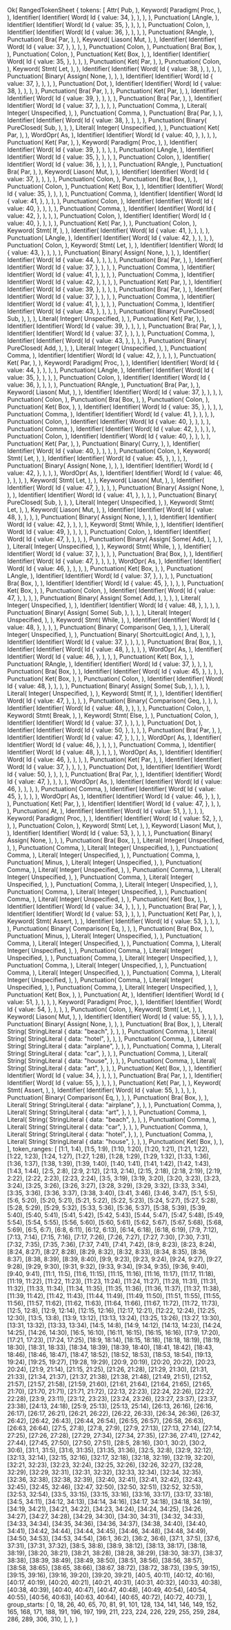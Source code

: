 Ok(
    RangedTokenSheet {
        tokens: [
            Attr(
                Pub,
            ),
            Keyword(
                Paradigm(
                    Proc,
                ),
            ),
            Identifier(
                Identifier(
                    Word(
                        Id {
                            value: 34,
                        },
                    ),
                ),
            ),
            Punctuation(
                LAngle,
            ),
            Identifier(
                Identifier(
                    Word(
                        Id {
                            value: 35,
                        },
                    ),
                ),
            ),
            Punctuation(
                Colon,
            ),
            Identifier(
                Identifier(
                    Word(
                        Id {
                            value: 36,
                        },
                    ),
                ),
            ),
            Punctuation(
                RAngle,
            ),
            Punctuation(
                Bra(
                    Par,
                ),
            ),
            Keyword(
                Liason(
                    Mut,
                ),
            ),
            Identifier(
                Identifier(
                    Word(
                        Id {
                            value: 37,
                        },
                    ),
                ),
            ),
            Punctuation(
                Colon,
            ),
            Punctuation(
                Bra(
                    Box,
                ),
            ),
            Punctuation(
                Colon,
            ),
            Punctuation(
                Ket(
                    Box,
                ),
            ),
            Identifier(
                Identifier(
                    Word(
                        Id {
                            value: 35,
                        },
                    ),
                ),
            ),
            Punctuation(
                Ket(
                    Par,
                ),
            ),
            Punctuation(
                Colon,
            ),
            Keyword(
                Stmt(
                    Let,
                ),
            ),
            Identifier(
                Identifier(
                    Word(
                        Id {
                            value: 38,
                        },
                    ),
                ),
            ),
            Punctuation(
                Binary(
                    Assign(
                        None,
                    ),
                ),
            ),
            Identifier(
                Identifier(
                    Word(
                        Id {
                            value: 37,
                        },
                    ),
                ),
            ),
            Punctuation(
                Dot,
            ),
            Identifier(
                Identifier(
                    Word(
                        Id {
                            value: 38,
                        },
                    ),
                ),
            ),
            Punctuation(
                Bra(
                    Par,
                ),
            ),
            Punctuation(
                Ket(
                    Par,
                ),
            ),
            Identifier(
                Identifier(
                    Word(
                        Id {
                            value: 39,
                        },
                    ),
                ),
            ),
            Punctuation(
                Bra(
                    Par,
                ),
            ),
            Identifier(
                Identifier(
                    Word(
                        Id {
                            value: 37,
                        },
                    ),
                ),
            ),
            Punctuation(
                Comma,
            ),
            Literal(
                Integer(
                    Unspecified,
                ),
            ),
            Punctuation(
                Comma,
            ),
            Punctuation(
                Bra(
                    Par,
                ),
            ),
            Identifier(
                Identifier(
                    Word(
                        Id {
                            value: 38,
                        },
                    ),
                ),
            ),
            Punctuation(
                Binary(
                    PureClosed(
                        Sub,
                    ),
                ),
            ),
            Literal(
                Integer(
                    Unspecified,
                ),
            ),
            Punctuation(
                Ket(
                    Par,
                ),
            ),
            WordOpr(
                As,
            ),
            Identifier(
                Identifier(
                    Word(
                        Id {
                            value: 40,
                        },
                    ),
                ),
            ),
            Punctuation(
                Ket(
                    Par,
                ),
            ),
            Keyword(
                Paradigm(
                    Proc,
                ),
            ),
            Identifier(
                Identifier(
                    Word(
                        Id {
                            value: 39,
                        },
                    ),
                ),
            ),
            Punctuation(
                LAngle,
            ),
            Identifier(
                Identifier(
                    Word(
                        Id {
                            value: 35,
                        },
                    ),
                ),
            ),
            Punctuation(
                Colon,
            ),
            Identifier(
                Identifier(
                    Word(
                        Id {
                            value: 36,
                        },
                    ),
                ),
            ),
            Punctuation(
                RAngle,
            ),
            Punctuation(
                Bra(
                    Par,
                ),
            ),
            Keyword(
                Liason(
                    Mut,
                ),
            ),
            Identifier(
                Identifier(
                    Word(
                        Id {
                            value: 37,
                        },
                    ),
                ),
            ),
            Punctuation(
                Colon,
            ),
            Punctuation(
                Bra(
                    Box,
                ),
            ),
            Punctuation(
                Colon,
            ),
            Punctuation(
                Ket(
                    Box,
                ),
            ),
            Identifier(
                Identifier(
                    Word(
                        Id {
                            value: 35,
                        },
                    ),
                ),
            ),
            Punctuation(
                Comma,
            ),
            Identifier(
                Identifier(
                    Word(
                        Id {
                            value: 41,
                        },
                    ),
                ),
            ),
            Punctuation(
                Colon,
            ),
            Identifier(
                Identifier(
                    Word(
                        Id {
                            value: 40,
                        },
                    ),
                ),
            ),
            Punctuation(
                Comma,
            ),
            Identifier(
                Identifier(
                    Word(
                        Id {
                            value: 42,
                        },
                    ),
                ),
            ),
            Punctuation(
                Colon,
            ),
            Identifier(
                Identifier(
                    Word(
                        Id {
                            value: 40,
                        },
                    ),
                ),
            ),
            Punctuation(
                Ket(
                    Par,
                ),
            ),
            Punctuation(
                Colon,
            ),
            Keyword(
                Stmt(
                    If,
                ),
            ),
            Identifier(
                Identifier(
                    Word(
                        Id {
                            value: 41,
                        },
                    ),
                ),
            ),
            Punctuation(
                LAngle,
            ),
            Identifier(
                Identifier(
                    Word(
                        Id {
                            value: 42,
                        },
                    ),
                ),
            ),
            Punctuation(
                Colon,
            ),
            Keyword(
                Stmt(
                    Let,
                ),
            ),
            Identifier(
                Identifier(
                    Word(
                        Id {
                            value: 43,
                        },
                    ),
                ),
            ),
            Punctuation(
                Binary(
                    Assign(
                        None,
                    ),
                ),
            ),
            Identifier(
                Identifier(
                    Word(
                        Id {
                            value: 44,
                        },
                    ),
                ),
            ),
            Punctuation(
                Bra(
                    Par,
                ),
            ),
            Identifier(
                Identifier(
                    Word(
                        Id {
                            value: 37,
                        },
                    ),
                ),
            ),
            Punctuation(
                Comma,
            ),
            Identifier(
                Identifier(
                    Word(
                        Id {
                            value: 41,
                        },
                    ),
                ),
            ),
            Punctuation(
                Comma,
            ),
            Identifier(
                Identifier(
                    Word(
                        Id {
                            value: 42,
                        },
                    ),
                ),
            ),
            Punctuation(
                Ket(
                    Par,
                ),
            ),
            Identifier(
                Identifier(
                    Word(
                        Id {
                            value: 39,
                        },
                    ),
                ),
            ),
            Punctuation(
                Bra(
                    Par,
                ),
            ),
            Identifier(
                Identifier(
                    Word(
                        Id {
                            value: 37,
                        },
                    ),
                ),
            ),
            Punctuation(
                Comma,
            ),
            Identifier(
                Identifier(
                    Word(
                        Id {
                            value: 41,
                        },
                    ),
                ),
            ),
            Punctuation(
                Comma,
            ),
            Identifier(
                Identifier(
                    Word(
                        Id {
                            value: 43,
                        },
                    ),
                ),
            ),
            Punctuation(
                Binary(
                    PureClosed(
                        Sub,
                    ),
                ),
            ),
            Literal(
                Integer(
                    Unspecified,
                ),
            ),
            Punctuation(
                Ket(
                    Par,
                ),
            ),
            Identifier(
                Identifier(
                    Word(
                        Id {
                            value: 39,
                        },
                    ),
                ),
            ),
            Punctuation(
                Bra(
                    Par,
                ),
            ),
            Identifier(
                Identifier(
                    Word(
                        Id {
                            value: 37,
                        },
                    ),
                ),
            ),
            Punctuation(
                Comma,
            ),
            Identifier(
                Identifier(
                    Word(
                        Id {
                            value: 43,
                        },
                    ),
                ),
            ),
            Punctuation(
                Binary(
                    PureClosed(
                        Add,
                    ),
                ),
            ),
            Literal(
                Integer(
                    Unspecified,
                ),
            ),
            Punctuation(
                Comma,
            ),
            Identifier(
                Identifier(
                    Word(
                        Id {
                            value: 42,
                        },
                    ),
                ),
            ),
            Punctuation(
                Ket(
                    Par,
                ),
            ),
            Keyword(
                Paradigm(
                    Proc,
                ),
            ),
            Identifier(
                Identifier(
                    Word(
                        Id {
                            value: 44,
                        },
                    ),
                ),
            ),
            Punctuation(
                LAngle,
            ),
            Identifier(
                Identifier(
                    Word(
                        Id {
                            value: 35,
                        },
                    ),
                ),
            ),
            Punctuation(
                Colon,
            ),
            Identifier(
                Identifier(
                    Word(
                        Id {
                            value: 36,
                        },
                    ),
                ),
            ),
            Punctuation(
                RAngle,
            ),
            Punctuation(
                Bra(
                    Par,
                ),
            ),
            Keyword(
                Liason(
                    Mut,
                ),
            ),
            Identifier(
                Identifier(
                    Word(
                        Id {
                            value: 37,
                        },
                    ),
                ),
            ),
            Punctuation(
                Colon,
            ),
            Punctuation(
                Bra(
                    Box,
                ),
            ),
            Punctuation(
                Colon,
            ),
            Punctuation(
                Ket(
                    Box,
                ),
            ),
            Identifier(
                Identifier(
                    Word(
                        Id {
                            value: 35,
                        },
                    ),
                ),
            ),
            Punctuation(
                Comma,
            ),
            Identifier(
                Identifier(
                    Word(
                        Id {
                            value: 41,
                        },
                    ),
                ),
            ),
            Punctuation(
                Colon,
            ),
            Identifier(
                Identifier(
                    Word(
                        Id {
                            value: 40,
                        },
                    ),
                ),
            ),
            Punctuation(
                Comma,
            ),
            Identifier(
                Identifier(
                    Word(
                        Id {
                            value: 42,
                        },
                    ),
                ),
            ),
            Punctuation(
                Colon,
            ),
            Identifier(
                Identifier(
                    Word(
                        Id {
                            value: 40,
                        },
                    ),
                ),
            ),
            Punctuation(
                Ket(
                    Par,
                ),
            ),
            Punctuation(
                Binary(
                    Curry,
                ),
            ),
            Identifier(
                Identifier(
                    Word(
                        Id {
                            value: 40,
                        },
                    ),
                ),
            ),
            Punctuation(
                Colon,
            ),
            Keyword(
                Stmt(
                    Let,
                ),
            ),
            Identifier(
                Identifier(
                    Word(
                        Id {
                            value: 45,
                        },
                    ),
                ),
            ),
            Punctuation(
                Binary(
                    Assign(
                        None,
                    ),
                ),
            ),
            Identifier(
                Identifier(
                    Word(
                        Id {
                            value: 42,
                        },
                    ),
                ),
            ),
            WordOpr(
                As,
            ),
            Identifier(
                Identifier(
                    Word(
                        Id {
                            value: 46,
                        },
                    ),
                ),
            ),
            Keyword(
                Stmt(
                    Let,
                ),
            ),
            Keyword(
                Liason(
                    Mut,
                ),
            ),
            Identifier(
                Identifier(
                    Word(
                        Id {
                            value: 47,
                        },
                    ),
                ),
            ),
            Punctuation(
                Binary(
                    Assign(
                        None,
                    ),
                ),
            ),
            Identifier(
                Identifier(
                    Word(
                        Id {
                            value: 41,
                        },
                    ),
                ),
            ),
            Punctuation(
                Binary(
                    PureClosed(
                        Sub,
                    ),
                ),
            ),
            Literal(
                Integer(
                    Unspecified,
                ),
            ),
            Keyword(
                Stmt(
                    Let,
                ),
            ),
            Keyword(
                Liason(
                    Mut,
                ),
            ),
            Identifier(
                Identifier(
                    Word(
                        Id {
                            value: 48,
                        },
                    ),
                ),
            ),
            Punctuation(
                Binary(
                    Assign(
                        None,
                    ),
                ),
            ),
            Identifier(
                Identifier(
                    Word(
                        Id {
                            value: 42,
                        },
                    ),
                ),
            ),
            Keyword(
                Stmt(
                    While,
                ),
            ),
            Identifier(
                Identifier(
                    Word(
                        Id {
                            value: 49,
                        },
                    ),
                ),
            ),
            Punctuation(
                Colon,
            ),
            Identifier(
                Identifier(
                    Word(
                        Id {
                            value: 47,
                        },
                    ),
                ),
            ),
            Punctuation(
                Binary(
                    Assign(
                        Some(
                            Add,
                        ),
                    ),
                ),
            ),
            Literal(
                Integer(
                    Unspecified,
                ),
            ),
            Keyword(
                Stmt(
                    While,
                ),
            ),
            Identifier(
                Identifier(
                    Word(
                        Id {
                            value: 37,
                        },
                    ),
                ),
            ),
            Punctuation(
                Bra(
                    Box,
                ),
            ),
            Identifier(
                Identifier(
                    Word(
                        Id {
                            value: 47,
                        },
                    ),
                ),
            ),
            WordOpr(
                As,
            ),
            Identifier(
                Identifier(
                    Word(
                        Id {
                            value: 46,
                        },
                    ),
                ),
            ),
            Punctuation(
                Ket(
                    Box,
                ),
            ),
            Punctuation(
                LAngle,
            ),
            Identifier(
                Identifier(
                    Word(
                        Id {
                            value: 37,
                        },
                    ),
                ),
            ),
            Punctuation(
                Bra(
                    Box,
                ),
            ),
            Identifier(
                Identifier(
                    Word(
                        Id {
                            value: 45,
                        },
                    ),
                ),
            ),
            Punctuation(
                Ket(
                    Box,
                ),
            ),
            Punctuation(
                Colon,
            ),
            Identifier(
                Identifier(
                    Word(
                        Id {
                            value: 47,
                        },
                    ),
                ),
            ),
            Punctuation(
                Binary(
                    Assign(
                        Some(
                            Add,
                        ),
                    ),
                ),
            ),
            Literal(
                Integer(
                    Unspecified,
                ),
            ),
            Identifier(
                Identifier(
                    Word(
                        Id {
                            value: 48,
                        },
                    ),
                ),
            ),
            Punctuation(
                Binary(
                    Assign(
                        Some(
                            Sub,
                        ),
                    ),
                ),
            ),
            Literal(
                Integer(
                    Unspecified,
                ),
            ),
            Keyword(
                Stmt(
                    While,
                ),
            ),
            Identifier(
                Identifier(
                    Word(
                        Id {
                            value: 48,
                        },
                    ),
                ),
            ),
            Punctuation(
                Binary(
                    Comparison(
                        Geq,
                    ),
                ),
            ),
            Literal(
                Integer(
                    Unspecified,
                ),
            ),
            Punctuation(
                Binary(
                    ShortcuitLogic(
                        And,
                    ),
                ),
            ),
            Identifier(
                Identifier(
                    Word(
                        Id {
                            value: 37,
                        },
                    ),
                ),
            ),
            Punctuation(
                Bra(
                    Box,
                ),
            ),
            Identifier(
                Identifier(
                    Word(
                        Id {
                            value: 48,
                        },
                    ),
                ),
            ),
            WordOpr(
                As,
            ),
            Identifier(
                Identifier(
                    Word(
                        Id {
                            value: 46,
                        },
                    ),
                ),
            ),
            Punctuation(
                Ket(
                    Box,
                ),
            ),
            Punctuation(
                RAngle,
            ),
            Identifier(
                Identifier(
                    Word(
                        Id {
                            value: 37,
                        },
                    ),
                ),
            ),
            Punctuation(
                Bra(
                    Box,
                ),
            ),
            Identifier(
                Identifier(
                    Word(
                        Id {
                            value: 45,
                        },
                    ),
                ),
            ),
            Punctuation(
                Ket(
                    Box,
                ),
            ),
            Punctuation(
                Colon,
            ),
            Identifier(
                Identifier(
                    Word(
                        Id {
                            value: 48,
                        },
                    ),
                ),
            ),
            Punctuation(
                Binary(
                    Assign(
                        Some(
                            Sub,
                        ),
                    ),
                ),
            ),
            Literal(
                Integer(
                    Unspecified,
                ),
            ),
            Keyword(
                Stmt(
                    If,
                ),
            ),
            Identifier(
                Identifier(
                    Word(
                        Id {
                            value: 47,
                        },
                    ),
                ),
            ),
            Punctuation(
                Binary(
                    Comparison(
                        Geq,
                    ),
                ),
            ),
            Identifier(
                Identifier(
                    Word(
                        Id {
                            value: 48,
                        },
                    ),
                ),
            ),
            Punctuation(
                Colon,
            ),
            Keyword(
                Stmt(
                    Break,
                ),
            ),
            Keyword(
                Stmt(
                    Else,
                ),
            ),
            Punctuation(
                Colon,
            ),
            Identifier(
                Identifier(
                    Word(
                        Id {
                            value: 37,
                        },
                    ),
                ),
            ),
            Punctuation(
                Dot,
            ),
            Identifier(
                Identifier(
                    Word(
                        Id {
                            value: 50,
                        },
                    ),
                ),
            ),
            Punctuation(
                Bra(
                    Par,
                ),
            ),
            Identifier(
                Identifier(
                    Word(
                        Id {
                            value: 47,
                        },
                    ),
                ),
            ),
            WordOpr(
                As,
            ),
            Identifier(
                Identifier(
                    Word(
                        Id {
                            value: 46,
                        },
                    ),
                ),
            ),
            Punctuation(
                Comma,
            ),
            Identifier(
                Identifier(
                    Word(
                        Id {
                            value: 48,
                        },
                    ),
                ),
            ),
            WordOpr(
                As,
            ),
            Identifier(
                Identifier(
                    Word(
                        Id {
                            value: 46,
                        },
                    ),
                ),
            ),
            Punctuation(
                Ket(
                    Par,
                ),
            ),
            Identifier(
                Identifier(
                    Word(
                        Id {
                            value: 37,
                        },
                    ),
                ),
            ),
            Punctuation(
                Dot,
            ),
            Identifier(
                Identifier(
                    Word(
                        Id {
                            value: 50,
                        },
                    ),
                ),
            ),
            Punctuation(
                Bra(
                    Par,
                ),
            ),
            Identifier(
                Identifier(
                    Word(
                        Id {
                            value: 47,
                        },
                    ),
                ),
            ),
            WordOpr(
                As,
            ),
            Identifier(
                Identifier(
                    Word(
                        Id {
                            value: 46,
                        },
                    ),
                ),
            ),
            Punctuation(
                Comma,
            ),
            Identifier(
                Identifier(
                    Word(
                        Id {
                            value: 45,
                        },
                    ),
                ),
            ),
            WordOpr(
                As,
            ),
            Identifier(
                Identifier(
                    Word(
                        Id {
                            value: 46,
                        },
                    ),
                ),
            ),
            Punctuation(
                Ket(
                    Par,
                ),
            ),
            Identifier(
                Identifier(
                    Word(
                        Id {
                            value: 47,
                        },
                    ),
                ),
            ),
            Punctuation(
                At,
            ),
            Identifier(
                Identifier(
                    Word(
                        Id {
                            value: 51,
                        },
                    ),
                ),
            ),
            Keyword(
                Paradigm(
                    Proc,
                ),
            ),
            Identifier(
                Identifier(
                    Word(
                        Id {
                            value: 52,
                        },
                    ),
                ),
            ),
            Punctuation(
                Colon,
            ),
            Keyword(
                Stmt(
                    Let,
                ),
            ),
            Keyword(
                Liason(
                    Mut,
                ),
            ),
            Identifier(
                Identifier(
                    Word(
                        Id {
                            value: 53,
                        },
                    ),
                ),
            ),
            Punctuation(
                Binary(
                    Assign(
                        None,
                    ),
                ),
            ),
            Punctuation(
                Bra(
                    Box,
                ),
            ),
            Literal(
                Integer(
                    Unspecified,
                ),
            ),
            Punctuation(
                Comma,
            ),
            Literal(
                Integer(
                    Unspecified,
                ),
            ),
            Punctuation(
                Comma,
            ),
            Literal(
                Integer(
                    Unspecified,
                ),
            ),
            Punctuation(
                Comma,
            ),
            Punctuation(
                Minus,
            ),
            Literal(
                Integer(
                    Unspecified,
                ),
            ),
            Punctuation(
                Comma,
            ),
            Literal(
                Integer(
                    Unspecified,
                ),
            ),
            Punctuation(
                Comma,
            ),
            Literal(
                Integer(
                    Unspecified,
                ),
            ),
            Punctuation(
                Comma,
            ),
            Literal(
                Integer(
                    Unspecified,
                ),
            ),
            Punctuation(
                Comma,
            ),
            Literal(
                Integer(
                    Unspecified,
                ),
            ),
            Punctuation(
                Comma,
            ),
            Literal(
                Integer(
                    Unspecified,
                ),
            ),
            Punctuation(
                Comma,
            ),
            Literal(
                Integer(
                    Unspecified,
                ),
            ),
            Punctuation(
                Ket(
                    Box,
                ),
            ),
            Identifier(
                Identifier(
                    Word(
                        Id {
                            value: 34,
                        },
                    ),
                ),
            ),
            Punctuation(
                Bra(
                    Par,
                ),
            ),
            Identifier(
                Identifier(
                    Word(
                        Id {
                            value: 53,
                        },
                    ),
                ),
            ),
            Punctuation(
                Ket(
                    Par,
                ),
            ),
            Keyword(
                Stmt(
                    Assert,
                ),
            ),
            Identifier(
                Identifier(
                    Word(
                        Id {
                            value: 53,
                        },
                    ),
                ),
            ),
            Punctuation(
                Binary(
                    Comparison(
                        Eq,
                    ),
                ),
            ),
            Punctuation(
                Bra(
                    Box,
                ),
            ),
            Punctuation(
                Minus,
            ),
            Literal(
                Integer(
                    Unspecified,
                ),
            ),
            Punctuation(
                Comma,
            ),
            Literal(
                Integer(
                    Unspecified,
                ),
            ),
            Punctuation(
                Comma,
            ),
            Literal(
                Integer(
                    Unspecified,
                ),
            ),
            Punctuation(
                Comma,
            ),
            Literal(
                Integer(
                    Unspecified,
                ),
            ),
            Punctuation(
                Comma,
            ),
            Literal(
                Integer(
                    Unspecified,
                ),
            ),
            Punctuation(
                Comma,
            ),
            Literal(
                Integer(
                    Unspecified,
                ),
            ),
            Punctuation(
                Comma,
            ),
            Literal(
                Integer(
                    Unspecified,
                ),
            ),
            Punctuation(
                Comma,
            ),
            Literal(
                Integer(
                    Unspecified,
                ),
            ),
            Punctuation(
                Comma,
            ),
            Literal(
                Integer(
                    Unspecified,
                ),
            ),
            Punctuation(
                Comma,
            ),
            Literal(
                Integer(
                    Unspecified,
                ),
            ),
            Punctuation(
                Ket(
                    Box,
                ),
            ),
            Punctuation(
                At,
            ),
            Identifier(
                Identifier(
                    Word(
                        Id {
                            value: 51,
                        },
                    ),
                ),
            ),
            Keyword(
                Paradigm(
                    Proc,
                ),
            ),
            Identifier(
                Identifier(
                    Word(
                        Id {
                            value: 54,
                        },
                    ),
                ),
            ),
            Punctuation(
                Colon,
            ),
            Keyword(
                Stmt(
                    Let,
                ),
            ),
            Keyword(
                Liason(
                    Mut,
                ),
            ),
            Identifier(
                Identifier(
                    Word(
                        Id {
                            value: 55,
                        },
                    ),
                ),
            ),
            Punctuation(
                Binary(
                    Assign(
                        None,
                    ),
                ),
            ),
            Punctuation(
                Bra(
                    Box,
                ),
            ),
            Literal(
                String(
                    StringLiteral {
                        data: "beach",
                    },
                ),
            ),
            Punctuation(
                Comma,
            ),
            Literal(
                String(
                    StringLiteral {
                        data: "hotel",
                    },
                ),
            ),
            Punctuation(
                Comma,
            ),
            Literal(
                String(
                    StringLiteral {
                        data: "airplane",
                    },
                ),
            ),
            Punctuation(
                Comma,
            ),
            Literal(
                String(
                    StringLiteral {
                        data: "car",
                    },
                ),
            ),
            Punctuation(
                Comma,
            ),
            Literal(
                String(
                    StringLiteral {
                        data: "house",
                    },
                ),
            ),
            Punctuation(
                Comma,
            ),
            Literal(
                String(
                    StringLiteral {
                        data: "art",
                    },
                ),
            ),
            Punctuation(
                Ket(
                    Box,
                ),
            ),
            Identifier(
                Identifier(
                    Word(
                        Id {
                            value: 34,
                        },
                    ),
                ),
            ),
            Punctuation(
                Bra(
                    Par,
                ),
            ),
            Identifier(
                Identifier(
                    Word(
                        Id {
                            value: 55,
                        },
                    ),
                ),
            ),
            Punctuation(
                Ket(
                    Par,
                ),
            ),
            Keyword(
                Stmt(
                    Assert,
                ),
            ),
            Identifier(
                Identifier(
                    Word(
                        Id {
                            value: 55,
                        },
                    ),
                ),
            ),
            Punctuation(
                Binary(
                    Comparison(
                        Eq,
                    ),
                ),
            ),
            Punctuation(
                Bra(
                    Box,
                ),
            ),
            Literal(
                String(
                    StringLiteral {
                        data: "airplane",
                    },
                ),
            ),
            Punctuation(
                Comma,
            ),
            Literal(
                String(
                    StringLiteral {
                        data: "art",
                    },
                ),
            ),
            Punctuation(
                Comma,
            ),
            Literal(
                String(
                    StringLiteral {
                        data: "beach",
                    },
                ),
            ),
            Punctuation(
                Comma,
            ),
            Literal(
                String(
                    StringLiteral {
                        data: "car",
                    },
                ),
            ),
            Punctuation(
                Comma,
            ),
            Literal(
                String(
                    StringLiteral {
                        data: "hotel",
                    },
                ),
            ),
            Punctuation(
                Comma,
            ),
            Literal(
                String(
                    StringLiteral {
                        data: "house",
                    },
                ),
            ),
            Punctuation(
                Ket(
                    Box,
                ),
            ),
        ],
        token_ranges: [
            [1:1, 1:4),
            [1:5, 1:9),
            [1:10, 1:20),
            [1:20, 1:21),
            [1:21, 1:22),
            [1:22, 1:23),
            [1:24, 1:27),
            [1:27, 1:28),
            [1:28, 1:29),
            [1:29, 1:32),
            [1:33, 1:36),
            [1:36, 1:37),
            [1:38, 1:39),
            [1:39, 1:40),
            [1:40, 1:41),
            [1:41, 1:42),
            [1:42, 1:43),
            [1:43, 1:44),
            [2:5, 2:8),
            [2:9, 2:12),
            [2:13, 2:14),
            [2:15, 2:18),
            [2:18, 2:19),
            [2:19, 2:22),
            [2:22, 2:23),
            [2:23, 2:24),
            [3:5, 3:19),
            [3:19, 3:20),
            [3:20, 3:23),
            [3:23, 3:24),
            [3:25, 3:26),
            [3:26, 3:27),
            [3:28, 3:29),
            [3:29, 3:32),
            [3:33, 3:34),
            [3:35, 3:36),
            [3:36, 3:37),
            [3:38, 3:40),
            [3:41, 3:46),
            [3:46, 3:47),
            [5:1, 5:5),
            [5:6, 5:20),
            [5:20, 5:21),
            [5:21, 5:22),
            [5:22, 5:23),
            [5:24, 5:27),
            [5:27, 5:28),
            [5:28, 5:29),
            [5:29, 5:32),
            [5:33, 5:36),
            [5:36, 5:37),
            [5:38, 5:39),
            [5:39, 5:40),
            [5:40, 5:41),
            [5:41, 5:42),
            [5:42, 5:43),
            [5:44, 5:47),
            [5:47, 5:48),
            [5:49, 5:54),
            [5:54, 5:55),
            [5:56, 5:60),
            [5:60, 5:61),
            [5:62, 5:67),
            [5:67, 5:68),
            [5:68, 5:69),
            [6:5, 6:7),
            [6:8, 6:11),
            [6:12, 6:13),
            [6:14, 6:18),
            [6:18, 6:19),
            [7:9, 7:12),
            [7:13, 7:14),
            [7:15, 7:16),
            [7:17, 7:26),
            [7:26, 7:27),
            [7:27, 7:30),
            [7:30, 7:31),
            [7:32, 7:35),
            [7:35, 7:36),
            [7:37, 7:41),
            [7:41, 7:42),
            [8:9, 8:23),
            [8:23, 8:24),
            [8:24, 8:27),
            [8:27, 8:28),
            [8:29, 8:32),
            [8:32, 8:33),
            [8:34, 8:35),
            [8:36, 8:37),
            [8:38, 8:39),
            [8:39, 8:40),
            [9:9, 9:23),
            [9:23, 9:24),
            [9:24, 9:27),
            [9:27, 9:28),
            [9:29, 9:30),
            [9:31, 9:32),
            [9:33, 9:34),
            [9:34, 9:35),
            [9:36, 9:40),
            [9:40, 9:41),
            [11:1, 11:5),
            [11:6, 11:15),
            [11:15, 11:16),
            [11:16, 11:17),
            [11:17, 11:18),
            [11:19, 11:22),
            [11:22, 11:23),
            [11:23, 11:24),
            [11:24, 11:27),
            [11:28, 11:31),
            [11:31, 11:32),
            [11:33, 11:34),
            [11:34, 11:35),
            [11:35, 11:36),
            [11:36, 11:37),
            [11:37, 11:38),
            [11:39, 11:42),
            [11:42, 11:43),
            [11:44, 11:49),
            [11:49, 11:50),
            [11:51, 11:55),
            [11:55, 11:56),
            [11:57, 11:62),
            [11:62, 11:63),
            [11:64, 11:66),
            [11:67, 11:72),
            [11:72, 11:73),
            [12:5, 12:8),
            [12:9, 12:14),
            [12:15, 12:16),
            [12:17, 12:21),
            [12:22, 12:24),
            [12:25, 12:30),
            [13:5, 13:8),
            [13:9, 13:12),
            [13:13, 13:24),
            [13:25, 13:26),
            [13:27, 13:30),
            [13:31, 13:32),
            [13:33, 13:34),
            [14:5, 14:8),
            [14:9, 14:12),
            [14:13, 14:23),
            [14:24, 14:25),
            [14:26, 14:30),
            [16:5, 16:10),
            [16:11, 16:15),
            [16:15, 16:16),
            [17:9, 17:20),
            [17:21, 17:23),
            [17:24, 17:25),
            [18:9, 18:14),
            [18:15, 18:18),
            [18:18, 18:19),
            [18:19, 18:30),
            [18:31, 18:33),
            [18:34, 18:39),
            [18:39, 18:40),
            [18:41, 18:42),
            [18:43, 18:46),
            [18:46, 18:47),
            [18:47, 18:52),
            [18:52, 18:53),
            [18:53, 18:54),
            [19:13, 19:24),
            [19:25, 19:27),
            [19:28, 19:29),
            [20:9, 20:19),
            [20:20, 20:22),
            [20:23, 20:24),
            [21:9, 21:14),
            [21:15, 21:25),
            [21:26, 21:28),
            [21:29, 21:30),
            [21:31, 21:33),
            [21:34, 21:37),
            [21:37, 21:38),
            [21:38, 21:48),
            [21:49, 21:51),
            [21:52, 21:57),
            [21:57, 21:58),
            [21:59, 21:60),
            [21:61, 21:64),
            [21:64, 21:65),
            [21:65, 21:70),
            [21:70, 21:71),
            [21:71, 21:72),
            [22:13, 22:23),
            [22:24, 22:26),
            [22:27, 22:28),
            [23:9, 23:11),
            [23:12, 23:23),
            [23:24, 23:26),
            [23:27, 23:37),
            [23:37, 23:38),
            [24:13, 24:18),
            [25:9, 25:13),
            [25:13, 25:14),
            [26:13, 26:16),
            [26:16, 26:17),
            [26:17, 26:21),
            [26:21, 26:22),
            [26:22, 26:33),
            [26:34, 26:36),
            [26:37, 26:42),
            [26:42, 26:43),
            [26:44, 26:54),
            [26:55, 26:57),
            [26:58, 26:63),
            [26:63, 26:64),
            [27:5, 27:8),
            [27:8, 27:9),
            [27:9, 27:13),
            [27:13, 27:14),
            [27:14, 27:25),
            [27:26, 27:28),
            [27:29, 27:34),
            [27:34, 27:35),
            [27:36, 27:41),
            [27:42, 27:44),
            [27:45, 27:50),
            [27:50, 27:51),
            [28:5, 28:16),
            [30:1, 30:2),
            [30:2, 30:6),
            [31:1, 31:5),
            [31:6, 31:35),
            [31:35, 31:36),
            [32:5, 32:8),
            [32:9, 32:12),
            [32:13, 32:14),
            [32:15, 32:16),
            [32:17, 32:18),
            [32:18, 32:19),
            [32:19, 32:20),
            [32:21, 32:23),
            [32:23, 32:24),
            [32:25, 32:26),
            [32:26, 32:27),
            [32:28, 32:29),
            [32:29, 32:31),
            [32:31, 32:32),
            [32:33, 32:34),
            [32:34, 32:35),
            [32:36, 32:38),
            [32:38, 32:39),
            [32:40, 32:41),
            [32:41, 32:42),
            [32:43, 32:45),
            [32:45, 32:46),
            [32:47, 32:50),
            [32:50, 32:51),
            [32:52, 32:53),
            [32:53, 32:54),
            [33:5, 33:15),
            [33:15, 33:16),
            [33:16, 33:17),
            [33:17, 33:18),
            [34:5, 34:11),
            [34:12, 34:13),
            [34:14, 34:16),
            [34:17, 34:18),
            [34:18, 34:19),
            [34:19, 34:21),
            [34:21, 34:22),
            [34:23, 34:24),
            [34:24, 34:25),
            [34:26, 34:27),
            [34:27, 34:28),
            [34:29, 34:30),
            [34:30, 34:31),
            [34:32, 34:33),
            [34:33, 34:34),
            [34:35, 34:36),
            [34:36, 34:37),
            [34:38, 34:40),
            [34:40, 34:41),
            [34:42, 34:44),
            [34:44, 34:45),
            [34:46, 34:48),
            [34:48, 34:49),
            [34:50, 34:53),
            [34:53, 34:54),
            [36:1, 36:2),
            [36:2, 36:6),
            [37:1, 37:5),
            [37:6, 37:31),
            [37:31, 37:32),
            [38:5, 38:8),
            [38:9, 38:12),
            [38:13, 38:17),
            [38:18, 38:19),
            [38:20, 38:21),
            [38:21, 38:28),
            [38:28, 38:29),
            [38:30, 38:37),
            [38:37, 38:38),
            [38:39, 38:49),
            [38:49, 38:50),
            [38:51, 38:56),
            [38:56, 38:57),
            [38:58, 38:65),
            [38:65, 38:66),
            [38:67, 38:72),
            [38:72, 38:73),
            [39:5, 39:15),
            [39:15, 39:16),
            [39:16, 39:20),
            [39:20, 39:21),
            [40:5, 40:11),
            [40:12, 40:16),
            [40:17, 40:19),
            [40:20, 40:21),
            [40:21, 40:31),
            [40:31, 40:32),
            [40:33, 40:38),
            [40:38, 40:39),
            [40:40, 40:47),
            [40:47, 40:48),
            [40:49, 40:54),
            [40:54, 40:55),
            [40:56, 40:63),
            [40:63, 40:64),
            [40:65, 40:72),
            [40:72, 40:73),
        ],
        group_starts: [
            0,
            18,
            26,
            40,
            65,
            70,
            81,
            91,
            101,
            128,
            134,
            141,
            146,
            149,
            152,
            165,
            168,
            171,
            188,
            191,
            196,
            197,
            199,
            211,
            223,
            224,
            226,
            229,
            255,
            259,
            284,
            286,
            289,
            306,
            310,
        ],
    },
)